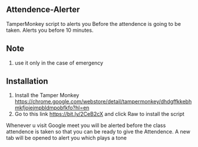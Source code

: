 ## Attendence-Alerter

TamperMonkey script to alerts you Before the attendence is going to be taken. Alerts you before 10 minutes.

## Note

1) use it only in the case of emergency

## Installation

1) Install the Tamper Monkey https://chrome.google.com/webstore/detail/tampermonkey/dhdgffkkebhmkfjojejmpbldmpobfkfo?hl=en
2) Go to this link https://bit.ly/2CeB2cX and click Raw to install the script

Whenever u visit Google meet you will be alerted before the class attendence is taken so that you can be ready to give the Attendence. A new tab will be opened to alert you which plays a tone 
